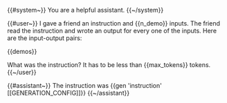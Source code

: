 {{#system~}}
You are a helpful assistant.
{{~/system}}
                                           
{{#user~}}
I gave a friend an instruction and {{n_demo}} inputs. The friend read the instruction and wrote an output for every one of the inputs.
Here are the input-output pairs:

{{demos}}

What was the instruction? It has to be less than {{max_tokens}} tokens.
{{~/user}}

{{#assistant~}}
The instruction was {{gen 'instruction' [[GENERATION_CONFIG]]}}
{{~/assistant}}